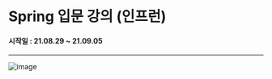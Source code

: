 # Spring 입문 강의 (인프런)

#### 시작일 : 21.08.29 ~ 21.09.05


<hr >

![image](https://user-images.githubusercontent.com/68735491/131253236-dc7311da-307e-480e-bb7b-84deddd20df3.png)
